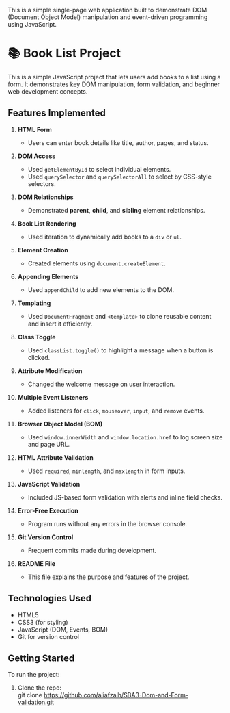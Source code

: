 This is a simple single-page web application built to demonstrate DOM (Document Object Model) manipulation and event-driven programming using JavaScript.


# 📚 Book List Project

This is a simple JavaScript project that lets users add books to a list using a form. It demonstrates key DOM manipulation, form validation, and beginner web development concepts.

## Features Implemented

1. **HTML Form**
   - Users can enter book details like title, author, pages, and status.

2. **DOM Access**
   - Used `getElementById` to select individual elements.
   - Used `querySelector` and `querySelectorAll` to select by CSS-style selectors.

3. **DOM Relationships**
   - Demonstrated **parent**, **child**, and **sibling** element relationships.

4. **Book List Rendering**
   - Used iteration to dynamically add books to a `div` or `ul`.

5. **Element Creation**
   - Created elements using `document.createElement`.

6. **Appending Elements**
   - Used `appendChild` to add new elements to the DOM.

7. **Templating**
   - Used `DocumentFragment` and `<template>` to clone reusable content and insert it efficiently.

8. **Class Toggle**
   - Used `classList.toggle()` to highlight a message when a button is clicked.

9. **Attribute Modification**
   - Changed the welcome message on user interaction.

10. **Multiple Event Listeners**
    - Added listeners for `click`, `mouseover`, `input`, and `remove` events.

11. **Browser Object Model (BOM)**
    - Used `window.innerWidth` and `window.location.href` to log screen size and page URL.

12. **HTML Attribute Validation**
    - Used `required`, `minlength`, and `maxlength` in form inputs.

13. **JavaScript Validation**
    - Included JS-based form validation with alerts and inline field checks.

14. **Error-Free Execution**
    - Program runs without any errors in the browser console.

15. **Git Version Control**
    - Frequent commits made during development.

16. **README File**
    - This file explains the purpose and features of the project.

## Technologies Used

- HTML5
- CSS3 (for styling)
- JavaScript (DOM, Events, BOM)
- Git for version control

## Getting Started

To run the project:
1. Clone the repo:  
   git clone https://github.com/aliafzalh/SBA3-Dom-and-Form-validation.git
